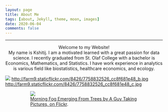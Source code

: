 ```yaml
---
layout: page
title: About Me
tags: [about, Jekyll, theme, moon, images]
date: 2020-06-04
comments: false
---
```

<hr />
<center> Welcome to my Website! </center>
<center> My name is Kshitij. I am a motivated learned with a great passion for data science. I recently graduated from St. Olaf College with a bachelor is Economics, Mathematics, and Statistics. I have work experience in analytics is various field like biostatistics, healthcare economics, and ecology. </center>

![](https://github.com/gurungkshitij/gurungkshitij.github.io/blob/master/assets/img/Mayo.jpeg)
http://farm9.staticflickr.com/8426/7758832526_cc8f681e48_b.jpg
http://farm9.staticflickr.com/8426/7758832526_cc8f681e48_c.jpg
<figure>
<figure>
	<a href="https://samdatourism.com/wp-content/uploads/2019/10/airbnb-recommended-destinations.png"><img src="https://samdatourism.com/wp-content/uploads/2019/10/airbnb-recommended-destinations.png"></a>
	<figcaption><a href="http://www.flickr.com/photos/80901381@N04/7758832526/" title="Morning Fog Emerging From Trees by A Guy Taking Pictures, on Flickr">Morning Fog Emerging From Trees by A Guy Taking Pictures, on Flickr</a>.</figcaption>
</figure>
